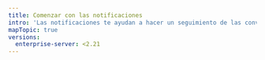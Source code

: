 ```yaml
---
title: Comenzar con las notificaciones
intro: 'Las notificaciones te ayudan a hacer un seguimiento de las conversaciones y las actualizaciones que te interesan. Puedes recibir notificaciones en {{ site.data.variables.product.product_name }} o a través de tu cliente de correo electrónico sobre conversaciones en las que estás participando o actualizaciones que estás observando.'
mapTopic: true
versions:
  enterprise-server: <2.21
---
```


